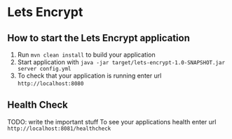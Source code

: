 # Lets Encrypt

How to start the Lets Encrypt application
---

1. Run `mvn clean install` to build your application
1. Start application with `java -jar target/lets-encrypt-1.0-SNAPSHOT.jar server config.yml`
1. To check that your application is running enter url `http://localhost:8080`

Health Check
---
TODO: write the important stuff
To see your applications health enter url `http://localhost:8081/healthcheck`
